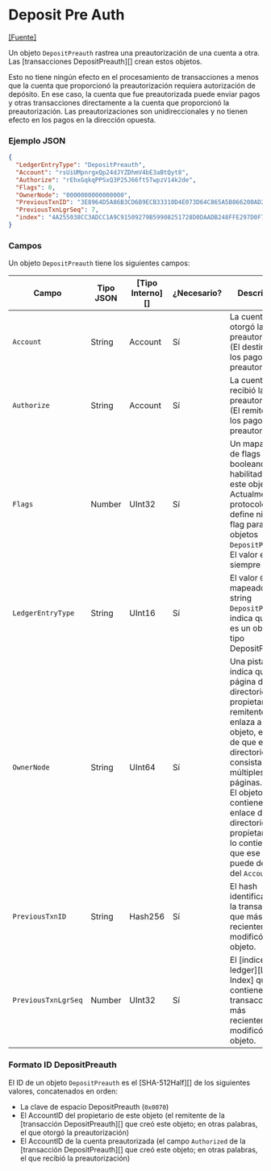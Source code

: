 # Deposit Pre Auth

[\[Fuente\]](https://github.com/ripple/rippled/blob/master/src/ripple/protocol/impl/LedgerFormats.cpp#L172-L178)

Un objeto `DepositPreauth` rastrea una preautorización de una cuenta a otra. Las \[transacciones DepositPreauth]\[] crean estos objetos.

Esto no tiene ningún efecto en el procesamiento de transacciones a menos que la cuenta que proporcionó la preautorización requiera autorización de depósito. En ese caso, la cuenta que fue preautorizada puede enviar pagos y otras transacciones directamente a la cuenta que proporcionó la preautorización. Las preautorizaciones son unidireccionales y no tienen efecto en los pagos en la dirección opuesta.

### Ejemplo JSON

```json
{
  "LedgerEntryType": "DepositPreauth",
  "Account": "rsUiUMpnrgxQp24dJYZDhmV4bE3aBtQyt8",
  "Authorize": "rEhxGqkqPPSxQ3P25J66ft5TwpzV14k2de",
  "Flags": 0,
  "OwnerNode": "0000000000000000",
  "PreviousTxnID": "3E8964D5A86B3CD6B9ECB33310D4E073D64C865A5B866200AD2B7E29F8326702",
  "PreviousTxnLgrSeq": 7,
  "index": "4A255038CC3ADCC1A9C91509279B59908251728D0DAADB248FFE297D0F7E068C"
}
```

### Campos

Un objeto `DepositPreauth` tiene los siguientes campos:

| Campo               | Tipo JSON | \[Tipo Interno]\[] | ¿Necesario? | Descripción                                                                                                                                                                                                                                                                        |
| ------------------- | --------- | ------------------- | --------- | ---------------------------------------------------------------------------------------------------------------------------------------------------------------------------------------------------------------------------------------------------------------------------------- |
| `Account`           | String    | Account             | Sí       | La cuenta que otorgó la preautorización. (El destino de los pagos preautorizados).                                                                                                                                                                                    |
| `Authorize`         | String    | Account             | Sí       | La cuenta que recibió la preautorización. (El remitente de los pagos preautorizados).                                                                                                                                                                                        |
| `Flags`             | Number    | UInt32              | Sí       | Un mapa de bits de flags booleanos habilitados para este objeto. Actualmente, el protocolo no define ningún flag para los objetos `DepositPreauth`. El valor es siempre `0`.                                                                                                                                |
| `LedgerEntryType`   | String    | UInt16              | Sí       | El valor `0x0070`, mapeado en el string `DepositPreauth`, indica que este es un objeto de tipo DepositPreauth.                                                                                                                                                                         |
| `OwnerNode`         | String    | UInt64              | Sí       | Una pista que indica qué página del directorio de propietarios del remitente enlaza a este objeto, en caso de que el directorio consista en múltiples páginas. **Nota:** El objeto no contiene un enlace directo al directorio del propietario que lo contiene, ya que ese valor se puede derivar del `Account`. |
| `PreviousTxnID`     | String    | Hash256             | Sí       | El hash identificador de la transacción que más recientemente modificó este objeto.                                                                                                                                                                                                   |
| `PreviousTxnLgrSeq` | Number    | UInt32              | Sí       | El \[índice del ledger]\[Ledger Index] que contiene la transacción que más recientemente modificó este objeto.                                                                                                                                                                   |

### Formato ID DepositPreauth

El ID de un objeto `DepositPreauth` es el \[SHA-512Half]\[] de los siguientes valores, concatenados en orden:

* La clave de espacio DepositPreauth (`0x0070`)
* El AccountID del propietario de este objeto (el remitente de la \[transacción DepositPreauth]\[] que creó este objeto; en otras palabras, el que otorgó la preautorización)
* El AccountID de la cuenta preautorizada (el campo `Authorized` de la \[transacción DepositPreauth]\[] que creó este objeto; en otras palabras, el que recibió la preautorización)
